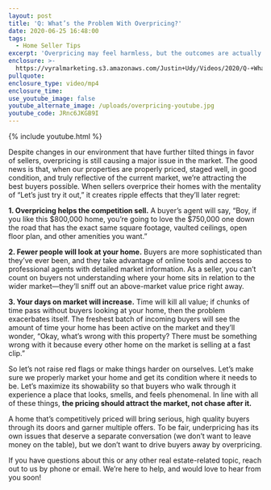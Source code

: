 ```yaml
---
layout: post
title: 'Q: What’s the Problem With Overpricing?'
date: 2020-06-25 16:48:00
tags:
  - Home Seller Tips
excerpt: 'Overpricing may feel harmless, but the outcomes are actually damaging.'
enclosure: >-
  https://vyralmarketing.s3.amazonaws.com/Justin+Udy/Videos/2020/Q-+Whats+the+Problem+With+Overpricing_.mp4
pullquote:
enclosure_type: video/mp4
enclosure_time:
use_youtube_image: false
youtube_alternate_image: /uploads/overpricing-youtube.jpg
youtube_code: JRnc6JKGB9I
---
```


{% include youtube.html %}

Despite changes in our environment that have further tilted things in favor of sellers, overpricing is still causing a major issue in the market. The good news is that, when our properties are properly priced, staged well, in good condition, and truly reflective of the current market, we’re attracting the best buyers possible. When sellers overprice their homes with the mentality of “Let’s just try it out,” it creates ripple effects that they’ll later regret:&nbsp;

**1\. Overpricing helps the competition sell.** A buyer’s agent will say, “Boy, if you like this $800,000 home, you’re going to love the $750,000 one down the road that has the exact same square footage, vaulted ceilings, open floor plan, and other amenities you want.”&nbsp;

**2\. Fewer people will look at your home.** Buyers are more sophisticated than they’ve ever been, and they take advantage of online tools and access to professional agents with detailed market information. As a seller, you can’t count on buyers not understanding where your home sits in relation to the wider market—they’ll sniff out an above-market value price right away.&nbsp;

**3\. Your days on market will increase.** Time will kill all value; if chunks of time pass without buyers looking at your home, then the problem exacerbates itself. The freshest batch of incoming buyers will see the amount of time your home has been active on the market and they’ll wonder, “Okay, what’s wrong with this property? There must be something wrong with it because every other home on the market is selling at a fast clip.”&nbsp;

So let’s not raise red flags or make things harder on ourselves. Let’s make sure we properly market your home and get its condition where it needs to be. Let’s maximize its showability so that buyers who walk through it experience a place that looks, smells, and feels phenomenal. In line with all of these things, **the pricing should attract the market, not chase after it.**

A home that’s competitively priced will bring serious, high quality buyers through its doors and garner multiple offers. To be fair, underpricing has its own issues that deserve a separate conversation (we don’t want to leave money on the table), but we don’t want to drive buyers away by overpricing.

If you have questions about this or any other real estate-related topic, reach out to us by phone or email. We’re here to help, and would love to hear from you soon\!